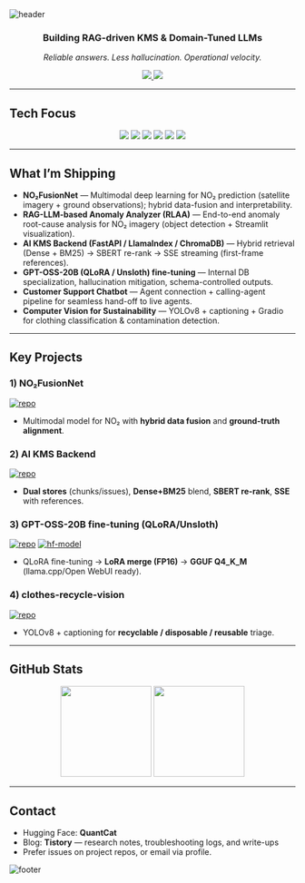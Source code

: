 <!-- ===== Header ===== -->
<picture>
  <source media="(prefers-color-scheme: dark)" srcset="https://capsule-render.vercel.app/api?type=waving&height=160&color=0:6a11cb,100:2575fc&text=Hi%20there%20👋&fontColor=ffffff&fontSize=38&fontAlign=50&fontAlignY=32&animation=twinkling&reversal=true" />
  <img alt="header" src="https://capsule-render.vercel.app/api?type=waving&height=160&color=0:6a11cb,100:2575fc&text=Hi%20there%20👋&fontColor=ffffff&fontSize=38&fontAlign=50&fontAlignY=32&animation=twinkling"/>
</picture>

<div align="center">

### Building **RAG-driven KMS** & **Domain-Tuned LLMs**
*Reliable answers. Less hallucination. Operational velocity.*

<!-- Quick Links (개인 링크 유지) -->
<a href="https://huggingface.co/QuantCat" target="_blank">
  <img src="https://img.shields.io/badge/HuggingFace-FFD21E?style=for-the-badge&logo=huggingface&logoColor=000"/>
</a>
<a href="https://minji-sora-kim.tistory.com/" target="_blank">
  <img src="https://img.shields.io/badge/Tistory-Blog-000?style=for-the-badge&logo=tistory&logoColor=white"/>
</a>

</div>

---

## Tech Focus
<div align="center">

<!-- 핵심 스택: 시각적 통일감(전문 톤) -->
<img src="https://img.shields.io/badge/Python-3776AB?style=flat&logo=Python&logoColor=fff"/>
<img src="https://img.shields.io/badge/PyTorch-EE4C2C?style=flat&logo=PyTorch&logoColor=fff"/>
<img src="https://img.shields.io/badge/Ollama-333333?style=flat&logo=ollama&logoColor=fff"/>
<img src="https://img.shields.io/badge/LangChain-1C3C3C?style=flat&logo=Chainlink&logoColor=fff"/>
<img src="https://img.shields.io/badge/GCS-AECBFA?style=flat&logo=googlecloudstorage&logoColor=fff"/>
<img src="https://img.shields.io/badge/FastAPI-009688?style=flat&logo=fastapi&logoColor=fff"/>

</div>

---

## What I’m Shipping
- **NO₂FusionNet** — Multimodal deep learning for NO₂ prediction (satellite imagery + ground observations); hybrid data-fusion and interpretability.
- **RAG-LLM-based Anomaly Analyzer (RLAA)** — End-to-end anomaly root-cause analysis for NO₂ imagery (object detection + Streamlit visualization).
- **AI KMS Backend (FastAPI / LlamaIndex / ChromaDB)** — Hybrid retrieval (Dense + BM25) → SBERT re-rank → SSE streaming (first-frame references).
- **GPT-OSS-20B (QLoRA / Unsloth) fine-tuning** — Internal DB specialization, hallucination mitigation, schema-controlled outputs.
- **Customer Support Chatbot** — Agent connection + calling-agent pipeline for seamless hand-off to live agents.
- **Computer Vision for Sustainability** — YOLOv8 + captioning + Gradio for clothing classification & contamination detection.

---

## Key Projects
### 1) NO₂FusionNet
[![repo](https://img.shields.io/badge/GitHub-Repo-181717?logo=github)](https://github.com/Minji-Sora-Kim/NO2FusionNet)
- Multimodal model for NO₂ with **hybrid data fusion** and **ground-truth alignment**.

### 2) AI KMS Backend
[![repo](https://img.shields.io/badge/GitHub-Repo-181717?logo=github)](https://github.com/Minji-Sora-Kim/SOMANSA-KMS)
- **Dual stores** (chunks/issues), **Dense+BM25** blend, **SBERT re-rank**, **SSE** with references.

### 3) GPT-OSS-20B fine-tuning (QLoRA/Unsloth)
[![repo](https://img.shields.io/badge/GitHub-Repo-181717?logo=github)](https://github.com/Minji-Sora-Kim/gpt-oss-20b-finetuning)
[![hf-model](https://img.shields.io/badge/HuggingFace-Model-FFD21E?logo=huggingface&logoColor=000)](https://huggingface.co/QuantCat/gpt-oss-20b-ft-GGUF)
- QLoRA fine-tuning → **LoRA merge (FP16)** → **GGUF Q4_K_M** (llama.cpp/Open WebUI ready).

### 4) clothes-recycle-vision
[![repo](https://img.shields.io/badge/GitHub-Repo-181717?logo=github)](https://github.com/Solvlytics/clothes-recycle-vision)
- YOLOv8 + captioning for **recyclable / disposable / reusable** triage.

---

## GitHub Stats
<p align="center">
  <img height="160" src="https://github-readme-stats.vercel.app/api?username=Minji-Sora-Kim&show_icons=true&theme=tokyonight&hide_title=true" />
  <img height="160" src="https://github-readme-streak-stats.herokuapp.com/?user=Minji-Sora-Kim&theme=tokyonight" />
</p>

---

## Contact
- Hugging Face: **QuantCat**  
- Blog: **Tistory** — research notes, troubleshooting logs, and write-ups  
- Prefer issues on project repos, or email via profile.

<!-- ===== Footer ===== -->
<picture>
  <source media="(prefers-color-scheme: dark)" srcset="https://capsule-render.vercel.app/api?type=waving&height=120&section=footer&color=0:2575fc,100:6a11cb&reversal=true"/>
  <img alt="footer" src="https://capsule-render.vercel.app/api?type=waving&height=120&section=footer&color=0:2575fc,100:6a11cb"/>
</picture>
